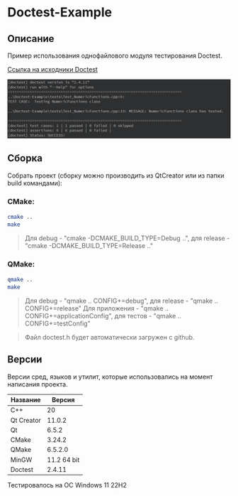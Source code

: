 # Doctest-Example

## Описание

Пример использования однофайлового модуля тестирования Doctest.

[Ссылка на исходники Doctest](https://github.com/doctest/doctest "Doctest")

![alt text](doc/Doctest-Example.png)

## Сборка

Собрать проект (cборку можно производить из QtCreator или из папки build командами):

### CMake:

```bash
cmake ..
make
```
> Для debug - "cmake -DCMAKE_BUILD_TYPE=Debug ..", для release - "cmake -DCMAKE_BUILD_TYPE=Release .."

### QMake:

```bash
qmake ..
make
```
> Для debug - "qmake .. CONFIG+=debug", для release - "qmake .. CONFIG+=release"
> Для приложения - "qmake .. CONFIG+=applicationConfig", для тестов - "qmake .. CONFIG+=testConfig"

> Файл doctest.h будет автоматически загружен с github.

## Версии

Версии сред, языков и утилит, которые использовались на момент написания проекта.

| Название   | Версия               |
| -----------|----------------------|
| C++        | 20                   |
| Qt Creator | 11.0.2               |
| Qt         | 6.5.2                |
| CMake      | 3.24.2               |
| QMake      | 6.5.2.0              |
| MinGW      | 11.2 64 bit          |
| Doctest    | 2.4.11               |

Тестировалось на ОС Windows 11 22H2